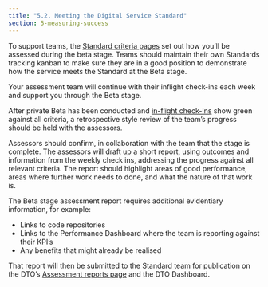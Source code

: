 ```yaml
---
title: "5.2. Meeting the Digital Service Standard"
section: 5-measuring-success
---
```


To support teams, the [Standard criteria pages](https://www.dto.gov.au/standard/ "visit the Digital Servie Standard criteria pages") set out how you&rsquo;ll be assessed during the beta stage. Teams should maintain their own Standards tracking kanban to make sure they are in a good position to demonstrate how the service meets the Standard at the Beta stage. 

Your assessment team will continue with their inflight check-ins each week and support you through the Beta stage. 

After private Beta has been conducted and [in-flight check-ins](https://www.dto.gov.au/standard/meeting-standard/ "read about meeting the Digital Service Standard") show green against all criteria, a retrospective style review of the team&rsquo;s progress should be held with the assessors. 

Assessors should confirm, in collaboration with the team that the stage is complete. The assessors will draft up a short report, using outcomes and information from the weekly check ins,  addressing the progress against all relevant criteria. The report should highlight areas of good performance, areas where further work needs to done, and what the nature of that work is. 

The Beta stage assessment report requires additional evidentiary information, for example: 

*	Links to code repositories 
*	Links to the Performance Dashboard where the team is reporting against their KPI&rsquo;s
*	Any benefits that might already be realised 
 
That report will then be submitted to the Standard team for publication on the DTO&rsquo;s [Assessment reports page](https://www.dto.gov.au/standard/assessments/ "visit the Assessment reports page on the DTO website") and the DTO Dashboard.
